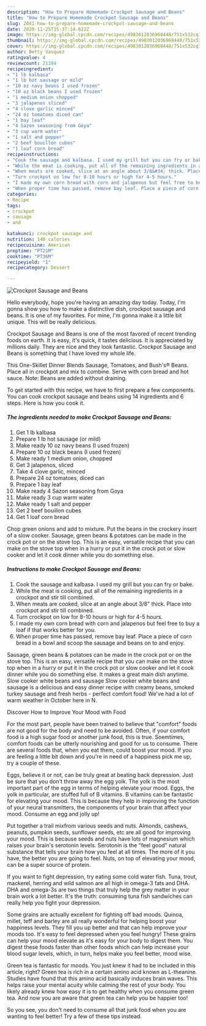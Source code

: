```yaml
---
description: "How to Prepare Homemade Crockpot Sausage and Beans"
title: "How to Prepare Homemade Crockpot Sausage and Beans"
slug: 2041-how-to-prepare-homemade-crockpot-sausage-and-beans
date: 2020-11-25T15:37:14.622Z
image: https://img-global.cpcdn.com/recipes/4983012036968448/751x532cq70/crockpot-sausage-and-beans-recipe-main-photo.jpg
thumbnail: https://img-global.cpcdn.com/recipes/4983012036968448/751x532cq70/crockpot-sausage-and-beans-recipe-main-photo.jpg
cover: https://img-global.cpcdn.com/recipes/4983012036968448/751x532cq70/crockpot-sausage-and-beans-recipe-main-photo.jpg
author: Betty Vasquez
ratingvalue: 4
reviewcount: 21194
recipeingredient:
- "1 lb kalbasa"
- "1 lb hot sausage or mild"
- "10 oz navy beans I used frozen"
- "10 oz black beans I used frozen"
- "1 medium onion chopped"
- "3 jalapenos sliced"
- "4 clove garlic minced"
- "24 oz tomatoes diced can"
- "1 bay leaf"
- "4 Sazon seasoning from Goya"
- "3 cup warm water"
- "1 salt and pepper"
- "2 beef bouillon cubes"
- "1 loaf corn bread"
recipeinstructions:
- "Cook the sausage and kalbasa. I used my grill but you can fry or bake."
- "While the meat is cooking, put all of the remaining ingredients in a crockpot and stir till combined."
- "When meats are cooked, slice at an angle about 3/8&#34; thick. Place into crockpot and stir till combined."
- "Turn crockpot on low for 8-10 hours or high for 4-5 hours."
- "I made my own corn bread with corn and jalapenos but feel free to buy a loaf if that works better for you."
- "When proper time has passed, remove bay leaf. Place a piece of corn bread in a bowl and scoop the sausage and beans on to and enjoy."
categories:
- Recipe
tags:
- crockpot
- sausage
- and

katakunci: crockpot sausage and 
nutrition: 140 calories
recipecuisine: American
preptime: "PT21M"
cooktime: "PT36M"
recipeyield: "1"
recipecategory: Dessert

---
```



![Crockpot Sausage and Beans](https://img-global.cpcdn.com/recipes/4983012036968448/751x532cq70/crockpot-sausage-and-beans-recipe-main-photo.jpg)

Hello everybody, hope you're having an amazing day today. Today, I'm gonna show you how to make a distinctive dish, crockpot sausage and beans. It is one of my favorites. For mine, I'm gonna make it a little bit unique. This will be really delicious.

Crockpot Sausage and Beans is one of the most favored of recent trending foods on earth. It is easy, it's quick, it tastes delicious. It is appreciated by millions daily. They are nice and they look fantastic. Crockpot Sausage and Beans is something that I have loved my whole life.

This One-Skillet Dinner Blends Sausage, Tomatoes, and Bush&#39;s® Beans. Place all in crockpot and mix to combine. Serve with corn bread and hot sauce. Note: Beans are added without draining.


To get started with this recipe, we have to first prepare a few components. You can cook crockpot sausage and beans using 14 ingredients and 6 steps. Here is how you cook it.

<!--inarticleads1-->

##### The ingredients needed to make Crockpot Sausage and Beans:

1. Get 1 lb kalbasa
1. Prepare 1 lb hot sausage (or mild)
1. Make ready 10 oz navy beans (I used frozen)
1. Prepare 10 oz black beans (I used frozen)
1. Make ready 1 medium onion, chopped
1. Get 3 jalapenos, sliced
1. Take 4 clove garlic, minced
1. Prepare 24 oz tomatoes, diced can
1. Prepare 1 bay leaf
1. Make ready 4 Sazon seasoning from Goya
1. Make ready 3 cup warm water
1. Make ready 1 salt and pepper
1. Get 2 beef bouillon cubes
1. Get 1 loaf corn bread


Chop green onions and add to mixture. Put the beans in the crockery insert of a slow cooker. Sausage, green beans &amp; potatoes can be made in the crock pot or on the stove top. This is an easy, versatile recipe that you can make on the stove top when in a hurry or put it in the crock pot or slow cooker and let it cook dinner while you do something else. 

<!--inarticleads2-->

##### Instructions to make Crockpot Sausage and Beans:

1. Cook the sausage and kalbasa. I used my grill but you can fry or bake.
1. While the meat is cooking, put all of the remaining ingredients in a crockpot and stir till combined.
1. When meats are cooked, slice at an angle about 3/8&#34; thick. Place into crockpot and stir till combined.
1. Turn crockpot on low for 8-10 hours or high for 4-5 hours.
1. I made my own corn bread with corn and jalapenos but feel free to buy a loaf if that works better for you.
1. When proper time has passed, remove bay leaf. Place a piece of corn bread in a bowl and scoop the sausage and beans on to and enjoy.


Sausage, green beans &amp; potatoes can be made in the crock pot or on the stove top. This is an easy, versatile recipe that you can make on the stove top when in a hurry or put it in the crock pot or slow cooker and let it cook dinner while you do something else. It makes a great main dish anytime. Slow cooker white beans and sausage Slow cooker white beans and sausage is a delicious and easy dinner recipe with creamy beans, smoked turkey sausage and fresh herbs - perfect comfort food! We&#39;ve had a lot of warm weather in October here in N. 

Discover How to Improve Your Mood with Food


For the most part, people have been trained to believe that "comfort" foods are not good for the body and need to be avoided. Often, if your comfort food is a high sugar food or another junk food, this is true. Soemtimes, comfort foods can be utterly nourishing and good for us to consume. There are several foods that, when you eat them, could boost your mood. If you are feeling a little bit down and you're in need of a happiness pick me up, try a couple of these.

Eggs, believe it or not, can be truly great at beating back depression. Just be sure that you don't throw away the egg yolk. The yolk is the most important part of the egg in terms of helping elevate your mood. Eggs, the yolk in particular, are stuffed full of B vitamins. B vitamins can be fantastic for elevating your mood. This is because they help in improving the function of your neural transmitters, the components of your brain that affect your mood. Consume an egg and jolly up!

Put together a trail mixfrom various seeds and nuts. Almonds, cashews, peanuts, pumpkin seeds, sunflower seeds, etc are all good for improving your mood. This is because seeds and nuts have lots of magnesium which raises your brain's serotonin levels. Serotonin is the "feel good" natural substance that tells your brain how you feel at all times. The more of it you have, the better you are going to feel. Nuts, on top of elevating your mood, can be a super source of protein.

If you want to fight depression, try eating some cold water fish. Tuna, trout, mackerel, herring and wild salmon are all high in omega-3 fats and DHA. DHA and omega-3s are two things that truly help the grey matter in your brain work a lot better. It's the truth: consuming tuna fish sandwiches can really help you fight your depression. 

Some grains are actually excellent for fighting off bad moods. Quinoa, millet, teff and barley are all really wonderful for helping boost your happiness levels. They fill you up better and that can help improve your moods too. It's easy to feel depressed when you feel hungry! These grains can help your mood elevate as it's easy for your body to digest them. You digest these foods faster than other foods which can help increase your blood sugar levels, which, in turn, helps make you feel better, mood wise.

Green tea is fantastic for moods. You just knew it had to be included in this article, right? Green tea is rich in a certain amino acid known as L-theanine. Studies have found that this amino acid basically induces brain waves. This helps raise your mental acuity while calming the rest of your body. You likely already knew how easy it is to get healthy when you consume green tea. And now you are aware that green tea can help you be happier too!

So you see, you don't need to consume all that junk food when you are wanting to feel better! Try  a few  of  these  tips  instead.

